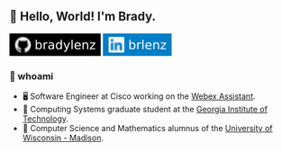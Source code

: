 ## 🤖 Hello, World! I'm Brady.

[![GitHub](./assets/img/badges/github.svg)](https://github.com/bradylenz)
[![LinkedIn](./assets/img/badges/linkedin.svg)](https://www.linkedin.com/in/brlenz/)

### 🧐 whoami

- 🖥️ Software Engineer at Cisco working on the [Webex Assistant](https://www.webex.com/webex-assistant.html).
- 🏫 Computing Systems graduate student at the [Georgia Institute of Technology](https://www.gatech.edu/).
- 📜 Computer Science and Mathematics alumnus of the [University of Wisconsin - Madison](https://www.wisc.edu/).
